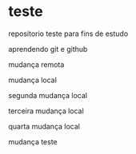 # teste
repositorio teste para fins de estudo

aprendendo git e github

mudança remota




mudança local


segunda mudança local


terceira mudança local


quarta mudança local

mudança teste